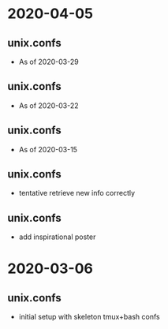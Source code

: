 # 2020-04-05


## unix.confs
+ As of 2020-03-29


## unix.confs
+ As of 2020-03-22


## unix.confs
+ As of 2020-03-15


## unix.confs
+ tentative retrieve new info correctly


## unix.confs
+ add inspirational poster


# 2020-03-06
## unix.confs
+ initial setup with skeleton tmux+bash confs

